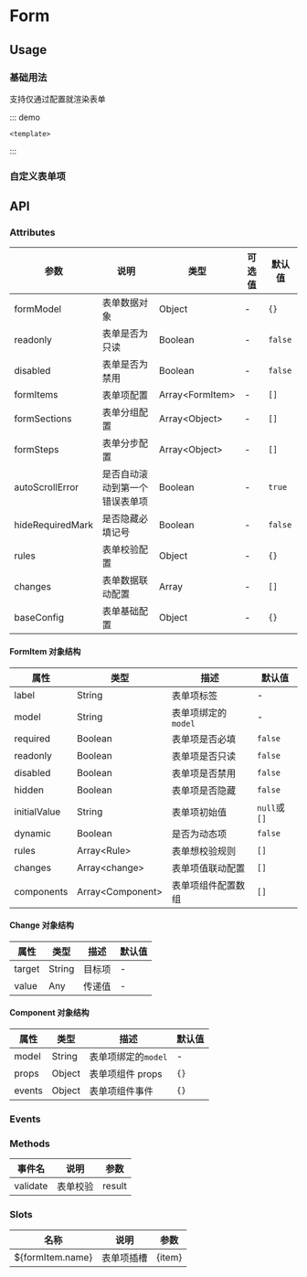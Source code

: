 # Form

## Usage

### 基础用法

支持仅通过配置就渲染表单

::: demo 
```vue
<template>
```
:::

### 自定义表单项

## API

### Attributes

| 参数             | 说明                           | 类型              | 可选值 | 默认值  |
| ---------------- | ------------------------------ | ----------------- | ------ | ------- |
| formModel        | 表单数据对象                   | Object            | -      | `{}`    |
| readonly         | 表单是否为只读                 | Boolean           | -      | `false` |
| disabled         | 表单是否为禁用                 | Boolean           | -      | `false` |
| formItems        | 表单项配置                     | Array\<FormItem\> | -      | `[]`    |
| formSections     | 表单分组配置                   | Array\<Object\>   | -      | `[]`    |
| formSteps        | 表单分步配置                   | Array\<Object\>   | -      | `[]`    |
| autoScrollError  | 是否自动滚动到第一个错误表单项 | Boolean           | -      | `true`  |
| hideRequiredMark | 是否隐藏必填记号               | Boolean           | -      | `false` |
| rules            | 表单校验配置                   | Object            | -      | `{}`    |
| changes          | 表单数据联动配置               | Array             | -      | `[]`    |
| baseConfig       | 表单基础配置                   | Object            | -      | `{}`    |

#### FormItem 对象结构

| 属性         | 类型               | 描述                | 默认值       |
| ------------ | ------------------ | ------------------- | ------------ |
| label        | String             | 表单项标签          | -            |
| model        | String             | 表单项绑定的`model` | -            |
| required     | Boolean            | 表单项是否必填      | `false`      |
| readonly     | Boolean            | 表单项是否只读      | `false`      |
| disabled     | Boolean            | 表单项是否禁用      | `false`      |
| hidden       | Boolean            | 表单项是否隐藏      | `false`      |
| initialValue | String             | 表单项初始值        | `null`或`[]` |
| dynamic      | Boolean            | 是否为动态项        | `false`      |
| rules        | Array\<Rule\>      | 表单想校验规则      | `[]`         |
| changes      | Array\<change\>    | 表单项值联动配置    | `[]`         |
| components   | Array\<Component\> | 表单项组件配置数组  | `[]`         |

#### Change 对象结构

| 属性   | 类型   | 描述   | 默认值 |
| ------ | ------ | ------ | ------ |
| target | String | 目标项 | -      |
| value  | Any    | 传递值 | -      |

#### Component 对象结构

| 属性   | 类型   | 描述                | 默认值 |
| ------ | ------ | ------------------- | ------ |
| model  | String | 表单项绑定的`model` | -      |
| props  | Object | 表单项组件 props    | `{}`   |
| events | Object | 表单项组件事件      | `{}`   |

### Events

### Methods

| 事件名   | 说明     | 参数   |
| -------- | -------- | ------ |
| validate | 表单校验 | result |

### Slots

| 名称             | 说明       | 参数   |
| ---------------- | ---------- | ------ |
| ${formItem.name} | 表单项插槽 | {item} |
